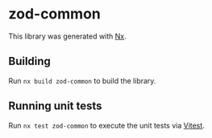 # zod-common

This library was generated with [Nx](https://nx.dev).

## Building

Run `nx build zod-common` to build the library.

## Running unit tests

Run `nx test zod-common` to execute the unit tests via [Vitest](https://vitest.dev/).

